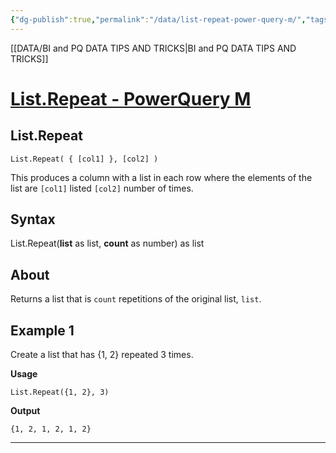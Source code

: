 ```yaml
---
{"dg-publish":true,"permalink":"/data/list-repeat-power-query-m/","tags":["Data","Power_query"],"noteIcon":"","created":"2024-03-14T13:47:00","updated":"2024-03-14 13:48"}
---
```


[[DATA/BI and PQ DATA TIPS AND TRICKS\|BI and PQ DATA TIPS AND TRICKS]]

# [List.Repeat - PowerQuery M](https://learn.microsoft.com/en-us/powerquery-m/list-repeat)

## List.Repeat

```
List.Repeat( { [col1] }, [col2] )
```

This produces a column with a list in each row where the elements of the list are `[col1]` listed `[col2]` number of times.


## Syntax

List.Repeat(**list** as list, **count** as number) as list

## About

Returns a list that is `count` repetitions of the original list, `list`.

## Example 1

Create a list that has {1, 2} repeated 3 times.

**Usage**

```
List.Repeat({1, 2}, 3)
```

**Output**

`{1, 2, 1, 2, 1, 2}`

---



